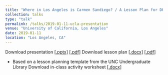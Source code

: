 ```yaml
---
title: "Where in Los Angeles is Carmen Sandiego? / A Lesson Plan for DH 151"
collection: talks
type: "talk"
permalink: /talks/2019-01-11-ucla-presentation
venue: "University of California, Los Angeles"
date: 2019-01-11
location: "Los Angeles, CA"
---
```

Download presentation [[.pptx]](https://academic.mattweirick.com/files/ucla-presentation-20190111.pptx) [[.pdf]](https://academic.mattweirick.com/files/ucla-presentation-20190111.pdf)
Download lesson plan [[.docx]](https://academic.mattweirick.com/files/ucla-lesson-plan.docx) [[.pdf]](https://academic.mattweirick.com/files/ucla-lesson-plan.pdf)
- Based on a lesson planning template from the UNC Undergraduate Library
Download in-class activity worksheet [[.docx]](https://academic.mattweirick.com/files/ucla-lesson-activity.docx)

